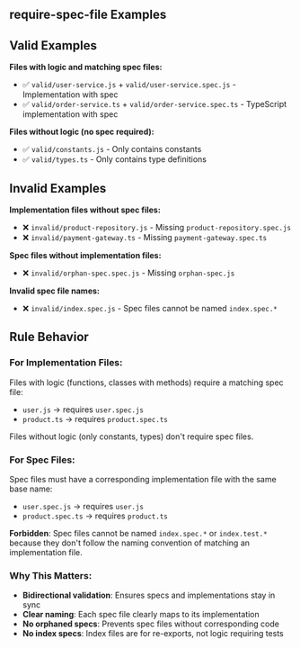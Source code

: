 ## require-spec-file Examples

## Valid Examples

**Files with logic and matching spec files:**
- ✅ `valid/user-service.js` + `valid/user-service.spec.js` - Implementation with spec
- ✅ `valid/order-service.ts` + `valid/order-service.spec.ts` - TypeScript implementation with spec

**Files without logic (no spec required):**
- ✅ `valid/constants.js` - Only contains constants
- ✅ `valid/types.ts` - Only contains type definitions

## Invalid Examples

**Implementation files without spec files:**
- ❌ `invalid/product-repository.js` - Missing `product-repository.spec.js`
- ❌ `invalid/payment-gateway.ts` - Missing `payment-gateway.spec.ts`

**Spec files without implementation files:**
- ❌ `invalid/orphan-spec.spec.js` - Missing `orphan-spec.js`

**Invalid spec file names:**
- ❌ `invalid/index.spec.js` - Spec files cannot be named `index.spec.*`

## Rule Behavior

### For Implementation Files:
Files with logic (functions, classes with methods) require a matching spec file:
- `user.js` → requires `user.spec.js`
- `product.ts` → requires `product.spec.ts`

Files without logic (only constants, types) don't require spec files.

### For Spec Files:
Spec files must have a corresponding implementation file with the same base name:
- `user.spec.js` → requires `user.js`
- `product.spec.ts` → requires `product.ts`

**Forbidden**: Spec files cannot be named `index.spec.*` or `index.test.*` because they don't follow the naming convention of matching an implementation file.

### Why This Matters:
- **Bidirectional validation**: Ensures specs and implementations stay in sync
- **Clear naming**: Each spec file clearly maps to its implementation
- **No orphaned specs**: Prevents spec files without corresponding code
- **No index specs**: Index files are for re-exports, not logic requiring tests

